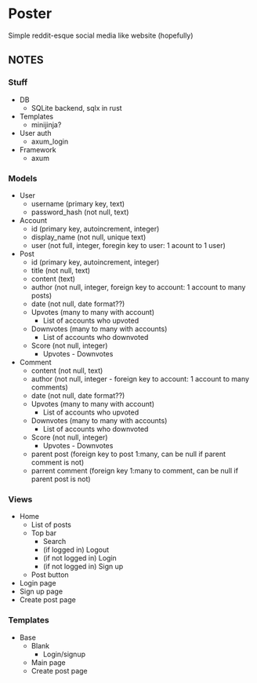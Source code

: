 # Poster

Simple reddit-esque social media like website (hopefully)

## NOTES

### Stuff

- DB
    - SQLite backend, sqlx in rust
- Templates
    - minijinja?
- User auth
    - axum_login
- Framework
    - axum

### Models

- User
    - username (primary key, text)
    - password_hash (not null, text)
- Account
    - id (primary key, autoincrement, integer)
    - display_name (not null, unique text)
    - user (not full, integer, foregin key to user: 1 acount to 1 user)
- Post
    - id (primary key, autoincrement, integer)
    - title (not null, text)
    - content (text)
    - author (not null, integer, foreign key to account: 1 account to many posts)
    - date (not null, date format??)
    - Upvotes (many to many with account)
        - List of accounts who upvoted
    - Downvotes (many to many with accounts)
        - List of accounts who downvoted
    - Score (not null, integer)
        - Upvotes - Downvotes
- Comment
    - content (not null, text)
    - author (not null, integer - foreign key to account: 1 account to many comments)
    - date (not null, date format??)
    - Upvotes (many to many with account)
        - List of accounts who upvoted
    - Downvotes (many to many with accounts)
        - List of accounts who downvoted
    - Score (not null, integer)
        - Upvotes - Downvotes
    - parent post (foreign key to post 1:many, can be null if parent comment is not)
    - parrent comment (foreign key 1:many to comment, can be null if parent post is not)

### Views

- Home
    - List of posts
    - Top bar
        - Search
        - (if logged in) Logout
        - (if not logged in) Login
        - (if not logged in) Sign up
    - Post button
- Login page
- Sign up page
- Create post page

### Templates

- Base
    - Blank
        - Login/signup
    - Main page
    - Create post page
